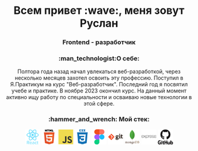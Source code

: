 <h1 align="center">Всем привет :wave:, меня зовут Руслан</h1>
<h3 align="center">Frontend - разработчик</h3>
<h3 align="center">:man_technologist:О себе:</h3>
<p align="center">Полтора года назад начал увлекаться веб-разработкой, через несколько месяцев захотел освоить эту профессию. Поступил в Я.Практикум на курс "Веб-разработчик". Последний год я посвятил учебе и практике. В ноябре 2023 окончил курс. На данный момент активно ищу работу по специальности и осваиваю новые технологии в этой сфере.</p>
<h3 align="center">:hammer_and_wrench: Мой стек:</h3>
<div align="center">
  <img src="https://github.com/devicons/devicon/blob/master/icons/react/react-original-wordmark.svg" width="40px" height="40px">
  <img src="https://github.com/devicons/devicon/blob/master/icons/html5/html5-original-wordmark.svg" width="40px" height="40px">
  <img src="https://github.com/devicons/devicon/blob/master/icons/javascript/javascript-original.svg" width="40px" height="40px">
  <img src="https://github.com/devicons/devicon/blob/master/icons/css3/css3-plain-wordmark.svg" width="40px" height="40px">
  <img src="https://github.com/devicons/devicon/blob/master/icons/figma/figma-original.svg" width="40px" height="40px">
  <img src="https://github.com/devicons/devicon/blob/master/icons/git/git-original-wordmark.svg" width="40px" height="40px">
  <img src="https://github.com/devicons/devicon/blob/master/icons/mongodb/mongodb-original-wordmark.svg" width="40px" height="40px">
  <img src="https://github.com/devicons/devicon/blob/master/icons/express/express-original-wordmark.svg" width="40px" height="40px">
  <img src="https://github.com/devicons/devicon/blob/master/icons/github/github-original-wordmark.svg" width="40px" height="40px">
</div>


<!--
**Ruslanrus7/Ruslanrus7** is a ✨ _special_ ✨ repository because its `README.md` (this file) appears on your GitHub profile.

Here are some ideas to get you started:

- 🔭 I’m currently working on ...
- 🌱 I’m currently learning ...
- 👯 I’m looking to collaborate on ...
- 🤔 I’m looking for help with ...
- 💬 Ask me about ...
- 📫 How to reach me: ...
- 😄 Pronouns: ...
- ⚡ Fun fact: ...
-->
